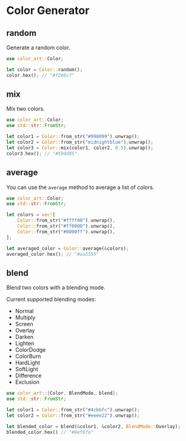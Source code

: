 # Color Generator

## random

Generate a random color.

```rust
use color_art::Color;

let color = Color::random();
color.hex(); // "#f2e6c7"
```

## mix

Mix two colors.

```rust
use color_art::Color;
use std::str::FromStr;

let color1 = Color::from_str("#998099").unwrap();
let color2 = Color::from_str("midnightblue").unwrap();
let color3 = Color::mix(color1, color2, 0.5).unwrap();
color3.hex(); // "#594d85"
```

## average

You can use the `average` method to average a list of colors.

```rust
use color_art::Color;
use std::str::FromStr;

let colors = vec![
    Color::from_str("#ffff00").unwrap(),
    Color::from_str("#ff0000").unwrap(),
    Color::from_str("#0000ff").unwrap(),
];

let averaged_color = Color::average(&colors);
averaged_color.hex(); // "#aa5555"
```

## blend

Blend two colors with a blending mode.

Current supported blending modes:

- Normal
- Multiply
- Screen
- Overlay
- Darken
- Lighten
- ColorDodge
- ColorBurn
- HardLight
- SoftLight
- Difference
- Exclusion

```rust
use color_art::{Color, BlendMode, blend};
use std::str::FromStr;

let color1 = Color::from_str("#4cbbfc").unwrap();
let color2 = Color::from_str("#eeee22").unwrap();

let blended_color = blend(&color1, &color2, BlendMode::Overlay);
blended_color.hex() // "#8ef6fa"
```
